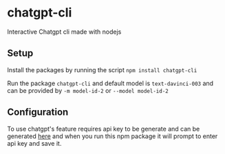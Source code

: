 # chatgpt-cli
Interactive Chatgpt cli made with nodejs

## Setup

Install the packages by running the script `npm install chatgpt-cli`

Run the package `chatgpt-cli` and default model is `text-davinci-003` and can be provided by `-m model-id-2` or `--model model-id-2`

## Configuration

To use chatgpt's feature requires api key to be generate and can be generated [here](https://beta.openai.com/account/api-keys) and when you run this npm package it will prompt to enter api key and save it.